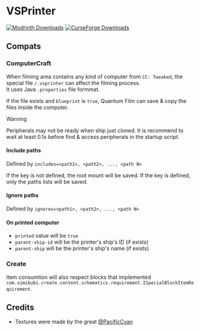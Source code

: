 # VSPrinter

[![Modrinth Downloads](https://img.shields.io/modrinth/dt/vsprinter?color=4&label=Downloads&logo=modrinth)](https://modrinth.com/mod/vsprinter/versions)
[![CurseForge Downloads](https://cf.way2muchnoise.eu/vsprinter.svg)](https://www.curseforge.com/minecraft/mc-mods/vsprinter/files/all)

## Compats

### ComputerCraft

When filming area contains any kind of computer from `CC: Tweaked`, the special file `/.vsprinter` can affect the filming process.  
It uses Java `.properties` file formmat.

If the file exists and `blueprint` is `true`, Quantum Film can save & copy the files inside the computer.

> [!WARNING]
> Peripherals may not be ready when ship just cloned. It is recommend to wait at least 0.1s before find & access peripherals in the startup script.

#### Include paths

Defined by `includes=<path1>, <path2>, ..., <path N>`

If the key is not defined, the root mount will be saved.
If the key is defined, only the paths lists will be saved.

#### Ignore paths

Defined by `ignores=<path1>, <path2>, ..., <path N>`

#### On printed computer

- `printed` value will be `true`
- `parent-ship-id` will be the printer's ship's ID (if exists)
- `parent-ship` will be the printer's ship's name (if exists)

### Create

Item consumtion will also respect blocks that implemented `com.simibubi.create.content.schematics.requirement.ISpecialBlockItemRequirement`.

## Credits

- Textures were made by the great [@PacificCyan](https://modrinth.com/user/PacificCyan)
